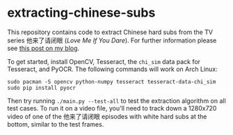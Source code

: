 # extracting-chinese-subs
This repository contains code to extract Chinese hard subs from the TV series 他来了请闭眼 (*Love Me If You Dare*). For further information please see [this post on my blog](http://www.kerrickstaley.com/2017/05/29/extracting-chinese-subs-part-1).

To get started, install OpenCV, Tesseract, the `chi_sim` data pack for Tesseract, and PyOCR. The following commands will work on Arch Linux:

```
sudo pacman -S opencv python-numpy tesseract tesseract-data-chi_sim
sudo pip install pyocr
```

Then try running `./main.py --test-all` to test the extraction algorithm on all test cases. To run it on a video file, you'll need to track down a 1280x720 video of one of the 他来了请闭眼 episodes with white hard subs at the bottom, similar to the test frames.
